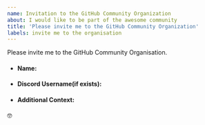 ```yaml
---
name: Invitation to the GitHub Community Organization
about: I would like to be part of the awesome community
title: 'Please invite me to the GitHub Community Organization'
labels: invite me to the organisation
---
```


Please invite me to the GitHub Community Organisation.

<!--more-specification(if any)-->

<!--Some Details-->

- #### Name:

- #### Discord Username(if exists):

- #### Additional Context:
<!--Where did you meet Pulkit?-->

<!--What do you like about this community/ why do you want to join-->

:nerd_face:
